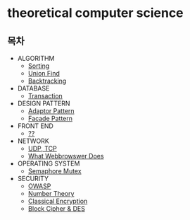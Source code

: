 # theoretical computer science


## 목차
- ALGORITHM
  - [Sorting](https://github.com/justinjeong5/tech_portfolio/tree/master/ALGO#sorting)
  - [Union Find](https://github.com/justinjeong5/tech_portfolio/tree/master/ALGO#union-find)
  - [Backtracking](https://github.com/justinjeong5/tech_portfolio/tree/master/ALGO#backtracking)
- DATABASE
  - [Transaction](https://github.com/justinjeong5/tech_portfolio/tree/master/DB#transaction)
- DESIGN PATTERN
  - [Adaptor Pattern](https://github.com/justinjeong5/tech_portfolio/tree/master/design%20pattern#adaptor-pattern)
  - [Facade Pattern](https://github.com/justinjeong5/tech_portfolio/tree/master/design%20pattern#facade-pattern)
- FRONT END
  - [??]()
- NETWORK
  - [UDP, TCP](https://github.com/justinjeong5/tech_portfolio/tree/master/NW#udp-user-datagram-protocol-tcp-transmission-control-protocol)
  - [What Webbrowswer Does](https://github.com/justinjeong5/tech_portfolio/tree/master/NW#what-webbrowser-does)
- OPERATING SYSTEM
  - [Semaphore Mutex](https://github.com/justinjeong5/tech_portfolio/tree/master/OS#semaphore--mutex-mutual-exclusion)
- SECURITY
  - [OWASP](https://github.com/justinjeong5/tech_portfolio/tree/master/Security#owasp)
  - [Number Theory](https://github.com/justinjeong5/tech_portfolio/tree/master/Security#number-theory)
  - [Classical Encryption](https://github.com/justinjeong5/tech_portfolio/tree/master/Security#classical-encryption)
  - [Block Cipher & DES](https://github.com/justinjeong5/tech_portfolio/tree/master/Security#block-cipher--date-encryption-standard)